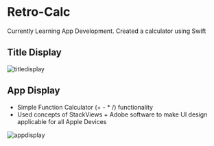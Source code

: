 # Retro-Calc
Currently Learning App Development. Created a calculator using Swift

## Title Display
![titledisplay](https://user-images.githubusercontent.com/34731628/50571646-cd6c2300-0d7d-11e9-982f-bb90802ccc73.png)

## App Display 
* Simple Function Calculator (+ - * /) functionality
* Used concepts of StackViews + Adobe software to make UI design applicable for all Apple Devices

![appdisplay](https://user-images.githubusercontent.com/34731628/50571649-16bc7280-0d7e-11e9-984c-dc391478ab25.png)
